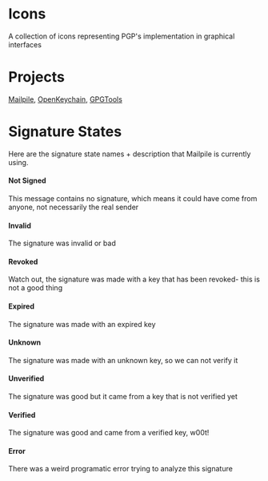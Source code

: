 Icons
=====

A collection of icons representing PGP's implementation in graphical interfaces


Projects
========
[Mailpile](https://github.com/pagekite/Mailpile), [OpenKeychain](https://github.com/open-keychain/open-keychain), [GPGTools](https://github.com/GPGTools)


Signature States
================

Here are the signature state names + description that Mailpile is currently using.


#### Not Signed
This message contains no signature, which means it could have come from anyone, not necessarily the real sender


#### Invalid
The signature was invalid or bad


#### Revoked
Watch out, the signature was made with a key that has been revoked- this is not a good thing


#### Expired
The signature was made with an expired key

#### Unknown
The signature was made with an unknown key, so we can not verify it


#### Unverified
The signature was good but it came from a key that is not verified yet


#### Verified
The signature was good and came from a verified key, w00t!


#### Error
There was a weird programatic error trying to analyze this signature
